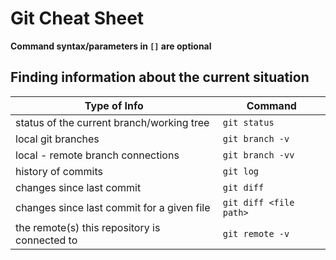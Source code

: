 # Git Cheat Sheet

**Command syntax/parameters in `[]` are optional**

## Finding information about the current situation

| Type of Info | Command |
|---|---|
| status of the current branch/working tree | `git status`|
| local git branches | `git branch -v` |
| local - remote branch connections | `git branch -vv`|
| history of commits | `git log` |
| changes since last commit |`git diff`|
| changes since last commit for a given file | `git diff <file path>`|
| the remote(s) this repository is connected to |`git remote -v`|



